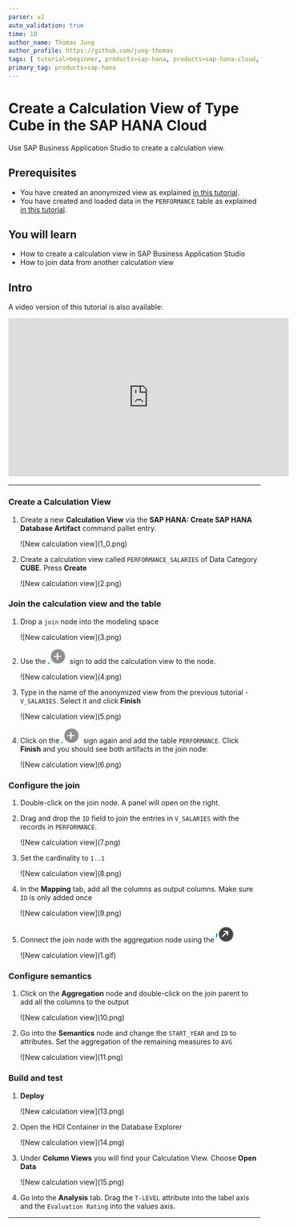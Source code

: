 ```yaml
---
parser: v2
auto_validation: true
time: 10
author_name: Thomas Jung
author_profile: https://github.com/jung-thomas
tags: [ tutorial>beginner, products>sap-hana, products>sap-hana-cloud, products>sap-business-application-studio]
primary_tag: products>sap-hana
---
```


# Create a Calculation View of Type Cube in the SAP HANA Cloud
<!-- description --> Use SAP Business Application Studio to create a calculation view.

## Prerequisites

- You have created an anonymized view as explained [in this tutorial](hana-cloud-calculation-view-differential-privacy).
- You have created and loaded data in the `PERFORMANCE` table as explained [in this tutorial](hana-cloud-create-db-project).

## You will learn

- How to create a calculation view in SAP Business Application Studio
- How to join data from another calculation view

## Intro

A video version of this tutorial is also available:

<iframe width="560" height="315" src="https://www.youtube.com/embed/fwwPcYZb-jQ" frameborder="0" allow="accelerometer; autoplay; clipboard-write; encrypted-media; gyroscope; picture-in-picture" allowfullscreen></iframe>

---

### Create a Calculation View

1. Create a new **Calculation View** via the **SAP HANA: Create SAP HANA Database Artifact** command pallet entry.

    <!-- border -->![New calculation view](1_0.png)

2. Create a calculation view called `PERFORMANCE_SALARIES` of Data Category **CUBE**. Press **Create**

    <!-- border -->![New calculation view](2.png)

### Join the calculation view and the table

1. Drop a `join` node into the modeling space

    <!-- border -->![New calculation view](3.png)

2. Use the ![plus sign](plus.png) sign to add the calculation view to the node.

    <!-- border -->![New calculation view](4.png)

3. Type in the name of the anonymized view from the previous tutorial - `V_SALARIES`. Select it and click **Finish**

    <!-- border -->![New calculation view](5.png)

4. Click on the ![plus sign](plus.png) sign again and add the table `PERFORMANCE`.  Click **Finish** and you should see both artifacts in the join node:

    <!-- border -->![New calculation view](6.png)

### Configure the join

1. Double-click on the join node. A panel will open on the right.

2. Drag and drop the `ID` field to join the entries in `V_SALARIES` with the records in `PERFORMANCE`.

    <!-- border -->![New calculation view](7.png)

3. Set the cardinality to `1..1`

    <!-- border -->![New calculation view](8.png)

4. In the **Mapping** tab, add all the columns as output columns. Make sure `ID` is only added once

    <!-- border -->![New calculation view](9.png)

5. Connect the join node with the aggregation node using the ![arrow](arrow.png)

    <!-- border -->![New calculation view](1.gif)

### Configure semantics

1. Click on the **Aggregation** node and double-click on the join parent to add all the columns to the output

    <!-- border -->![New calculation view](10.png)

2. Go into the **Semantics** node and change the `START_YEAR` and `ID` to attributes. Set the aggregation of the remaining measures to `AVG`

    <!-- border -->![New calculation view](11.png)

### Build and test

1. **Deploy**

    <!-- border -->![New calculation view](13.png)

2. Open the HDI Container in the Database Explorer

    <!-- border -->![New calculation view](14.png)

3. Under **Column Views** you will find your Calculation View.  Choose **Open Data**

    <!-- border -->![New calculation view](15.png)

4. Go into the **Analysis** tab. Drag the `T-LEVEL` attribute into the label axis and the `Evaluation Rating` into the values axis.

---
